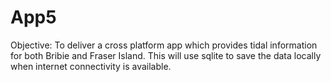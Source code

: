 # App5

Objective: To deliver a cross platform app which provides tidal information
for both Bribie and Fraser Island. This will use sqlite to save the data locally
when internet connectivity is available.
